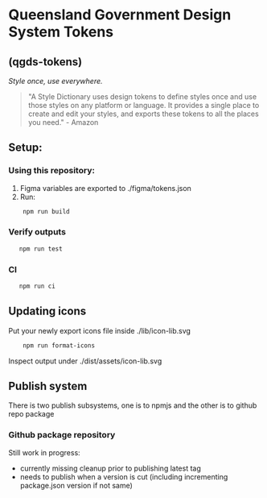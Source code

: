 # Queensland Government Design System Tokens 
## (qgds-tokens)
*Style once, use everywhere.*
>
> "A Style Dictionary uses design tokens to define styles once and use those styles on any platform or language. It provides a single place to create and edit your styles, and exports these tokens to all the places you need." - Amazon


## Setup:

### Using this repository:
1. Figma variables are exported to ./figma/tokens.json 
2. Run:
```bash 
    npm run build
``` 

### Verify outputs
```bash
   npm run test
```

### CI
```bash
   npm run ci
```

## Updating icons
Put your newly export icons file inside ./lib/icon-lib.svg
```bash 
    npm run format-icons
``` 
Inspect output under ./dist/assets/icon-lib.svg

## Publish system

There is two publish subsystems, one is to npmjs and the other is to github repo package

### Github package repository

 Still work in progress:
 * currently missing cleanup prior to publishing latest tag
 * needs to publish when a version is cut (including incrementing package.json version if not same)
